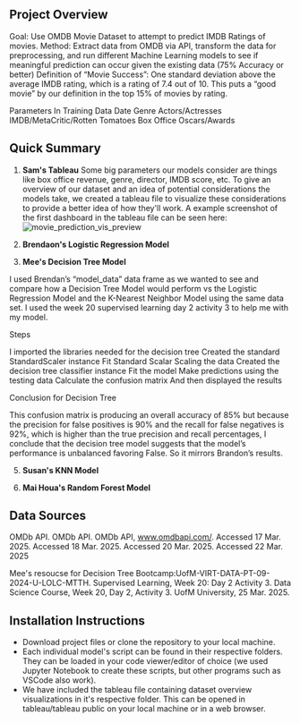 ## Project Overview
Goal: Use OMDB Movie Dataset to attempt to predict IMDB Ratings of movies. 
Method: Extract data from OMDB via API, transform the data for preprocessing, and run different Machine Learning models to see if meaningful prediction can occur given the existing data (75% Accuracy or better)
Definition of “Movie Success”:  One standard deviation above the average IMDB rating, which is a rating of 7.4 out of 10. This puts a “good movie” by our definition in the top 15% of movies by rating. 


Parameters In Training Data
Date
Genre
Actors/Actresses
IMDB/MetaCritic/Rotten Tomatoes
Box Office
Oscars/Awards

## Quick Summary
1. **Sam's Tableau**
   Some big parameters our models consider are things like box office revenue, genre, director, IMDB score, etc. To give an overview of our dataset and an idea of potential considerations the models take, we created a tableau file to visualize these considerations to provide a better idea of how they'll work. A example screenshot of the first dashboard in the tableau file can be seen here: ![movie_prediction_vis_preview](https://github.com/user-attachments/assets/a8f1495f-d959-4dbb-a0c6-54c1053f9f76)
2. **Brendaon's Logistic Regression Model**

3. **Mee's Decision Tree Model**

I used Brendan’s “model_data” data frame as we wanted to see and compare how a Decision Tree Model would perform vs the Logistic Regression Model and the K-Nearest Neighbor Model using the same data set. I used the week 20 supervised learning day 2 activity 3 to help me with my model.

Steps

I imported the libraries needed for the decision tree 
Created the standard StandardScaler instance
Fit Standard Scalar
Scaling the data
Created the decision tree classifier instance
Fit the model
Make predictions using the testing data
Calculate the confusion matrix
And then displayed the results

Conclusion for Decision Tree

This confusion matrix is producing an overall accuracy of 85% but because the precision for false positives is 90% and the recall for false negatives is 92%, which is higher than the true precision and recall percentages, I conclude that the decision tree model suggests that the model’s performance is unbalanced favoring False. So it mirrors Brandon’s results.


5. **Susan's KNN Model**

6. **Mai Houa's Random Forest Model**
   
## Data Sources
OMDb API. OMDb API. OMDb API, www.omdbapi.com/. Accessed 17 Mar. 2025. Accessed 18 Mar. 2025. Accessed 20 Mar. 2025. Accessed 22 Mar. 2025

Mee's resoucse for Decision Tree
Bootcamp:UofM-VIRT-DATA-PT-09-2024-U-LOLC-MTTH. Supervised Learning, Week 20: Day 2 Activity 3. Data Science Course, Week 20, Day 2, Activity 3. UofM University, 25 Mar. 2025.
## Installation Instructions
* Download project files or clone the repository to your local machine.
* Each individual model's script can be found in their respective folders. They can be loaded in your code viewer/editor of choice (we used Jupyter Notebook to create these scripts, but other programs such as VSCode also work).
* We have included the tableau file containing dataset overview visualizations in it's respective folder. This can be opened in tableau/tableau public on your local machine or in a web browser.
